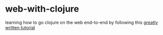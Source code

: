 web-with-clojure
================

learning how to go clojure on the web end-to-end by following this [greatly written tutorial](https://github.com/magomimmo/modern-cljs/blob/master/doc/tutorial-01.md)
